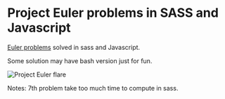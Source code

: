 Project Euler problems in SASS and Javascript
=====

[Euler problems](https://projecteuler.net/problems) solved in sass and Javascript.

Some solution may have bash version just for fun.

![Project Euler flare](https://projecteuler.net/profile/vladsaling.png)


Notes:
7th problem take too much time to compute in sass.



